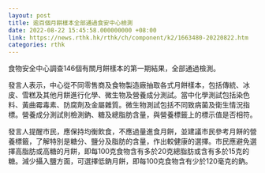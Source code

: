 ```yaml
---
layout: post
title: 逾百個月餅樣本全部通過食安中心檢測
date: 2022-08-22 15:45:58.000000000 +08:00
link: https://news.rthk.hk/rthk/ch/component/k2/1663480-20220822.htm
categories: rthk
---
```


食物安全中心調查146個有關月餅樣本的第一期結果，全部通過檢測。

發言人表示，中心從不同零售商及食物製造廠抽取各式月餅樣本，包括傳統、冰皮、雪糕及其他月餅進行化學、微生物及營養成分測試。當中化學測試包括染色料、黃曲霉毒素、防腐劑及金屬雜質。微生物測試包括不同致病菌及衛生情況指標。營養成分測試則檢測鈉、糖及總脂肪含量，與營養標籤上的標示值是否相符。

發言人提醒市民，應保持均衡飲食，不應過量進食月餅，並建議市民參考月餅的營養標籤，了解特別是糖分、鹽分及脂肪的含量，作出較健康的選擇。市民應避免選擇高脂肪或高糖的月餅，即每100克食物含有多於20克總脂肪或含有多於15克的糖。減少攝入鹽方面，可選擇低鈉月餅，即每100克食物含有少於120毫克的鈉。
